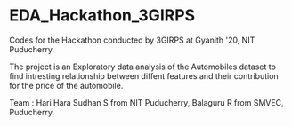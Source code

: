 # EDA_Hackathon_3GIRPS
Codes for the Hackathon conducted by 3GIRPS at Gyanith '20, NIT Puducherry.

The project is an Exploratory data analysis of the Automobiles dataset to find intresting relationship between diffent features and their contribution for the price of the automobile.

Team :
Hari Hara Sudhan S from NIT Puducherry, 
Balaguru R from SMVEC, Puducherry.
